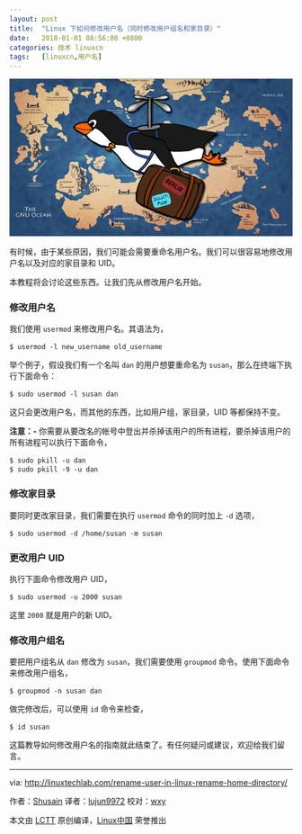 ```yaml
---
layout: post
title:	"Linux 下如何修改用户名（同时修改用户组名和家目录）"
date:	2018-01-01 08:56:00 +0800 
categories:	技术 linuxcn 
tags:	[linuxcn,用户名]
---
```



![](/Asserts/Images/album/201712/31/210720ehetzqxltdlulkir.jpg)


有时候，由于某些原因，我们可能会需要重命名用户名。我们可以很容易地修改用户名以及对应的家目录和 UID。


本教程将会讨论这些东西。让我们先从修改用户名开始。


### 修改用户名


我们使用 `usermod` 来修改用户名。其语法为，



```
$ usermod -l new_username old_username

```

举个例子，假设我们有一个名叫 `dan` 的用户想要重命名为 `susan`，那么在终端下执行下面命令：



```
$ sudo usermod -l susan dan

```

这只会更改用户名，而其他的东西，比如用户组，家目录，UID 等都保持不变。


**注意：-** 你需要从要改名的帐号中登出并杀掉该用户的所有进程，要杀掉该用户的所有进程可以执行下面命令，



```
$ sudo pkill -u dan
$ sudo pkill -9 -u dan

```

### 修改家目录


要同时更改家目录，我们需要在执行 `usermod` 命令的同时加上 `-d` 选项，



```
$ sudo usermod -d /home/susan -m susan

```

### 更改用户 UID


执行下面命令修改用户 UID，



```
$ sudo usermod -u 2000 susan

```

这里 `2000` 就是用户的新 UID。


### 修改用户组名


要把用户组名从 `dan` 修改为 `susan`，我们需要使用 `groupmod` 命令。使用下面命令来修改用户组名，



```
$ groupmod -n susan dan

```

做完修改后，可以使用 `id` 命令来检查，



```
$ id susan

```

这篇教导如何修改用户名的指南就此结束了。有任何疑问或建议，欢迎给我们留言。




---


via: <http://linuxtechlab.com/rename-user-in-linux-rename-home-directory/>


作者：[Shusain](http://linuxtechlab.com/author/shsuain/) 译者：[lujun9972](https://github.com/lujun9972) 校对：[wxy](https://github.com/wxy)


本文由 [LCTT](https://github.com/LCTT/TranslateProject) 原创编译，[Linux中国](https://linux.cn/) 荣誉推出
